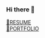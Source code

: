 ### Hi there 👋


<a href="https://closed-cereal-0c2.notion.site/3044eaba4be240df9d5ca3b5535d2d82">📌RESUME</a><br>
<a href="https://closed-cereal-0c2.notion.site/Portfolio-0f1bea8971f24de5b0a1da678891711f">📜PORTFOLIO</a>

<!--
**yoonjoo-lee/yoonjoo-lee** is a ✨ _special_ ✨ repository because its `README.md` (this file) appears on your GitHub profile.

Here are some ideas to get you started:

- 🔭 I’m currently working on ...
- 🌱 I’m currently learning ...
- 👯 I’m looking to collaborate on ...
- 🤔 I’m looking for help with ...
- 💬 Ask me about ...
- 📫 How to reach me: ...
- 😄 Pronouns: ...
- ⚡ Fun fact: ...
-->

